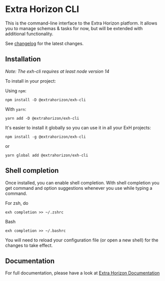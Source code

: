 # Extra Horizon CLI

This is the command-line interface to the Extra Horizon platform. It allows you to manage schemas & tasks for now, but
will be extended with additional functionality.

See [changelog](CHANGELOG.md) for the latest changes.

## Installation

*Note: The exh-cli requires at least node version 14*

To install in your project:

Using `npm`:
```
npm install -D @extrahorizon/exh-cli
```
With `yarn`:
```
yarn add -D @extrahorizon/exh-cli
```

It's easier to install it globally so you can use it in all your ExH projects:

```
npm install -g @extrahorizon/exh-cli
```
or
```
yarn global add @extrahorizon/exh-cli
```


## Shell completion

Once installed, you can enable shell completion. With shell completion you get command and option suggestions whenever you use <tab> while typing a command.

For zsh, do
```
exh completion >> ~/.zshrc
```

Bash
```
exh completion >> ~/.bashrc
```

You will need to reload your configuration file (or open a new shell) for the changes to take effect.

## Documentation

For full documentation, please have a look at [Extra Horizon Documentation](https://docs.extrahorizon.com/cli/)


